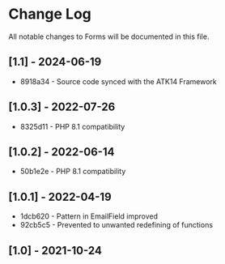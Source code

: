 # Change Log
All notable changes to Forms will be documented in this file.

## [1.1] - 2024-06-19

* 8918a34 - Source code synced with the ATK14 Framework

## [1.0.3] - 2022-07-26

* 8325d11 - PHP 8.1 compatibility

## [1.0.2] - 2022-06-14

* 50b1e2e - PHP 8.1 compatibility

## [1.0.1] - 2022-04-19

* 1dcb620 - Pattern in EmailField improved
* 92cb5c5 - Prevented to unwanted redefining of functions

## [1.0] - 2021-10-24
